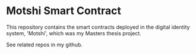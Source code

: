 # Motshi Smart Contract

This repository contains the smart contracts deployed in the digital identity system, 'Motshi', which was my Masters thesis project.

See related repos in my github.
